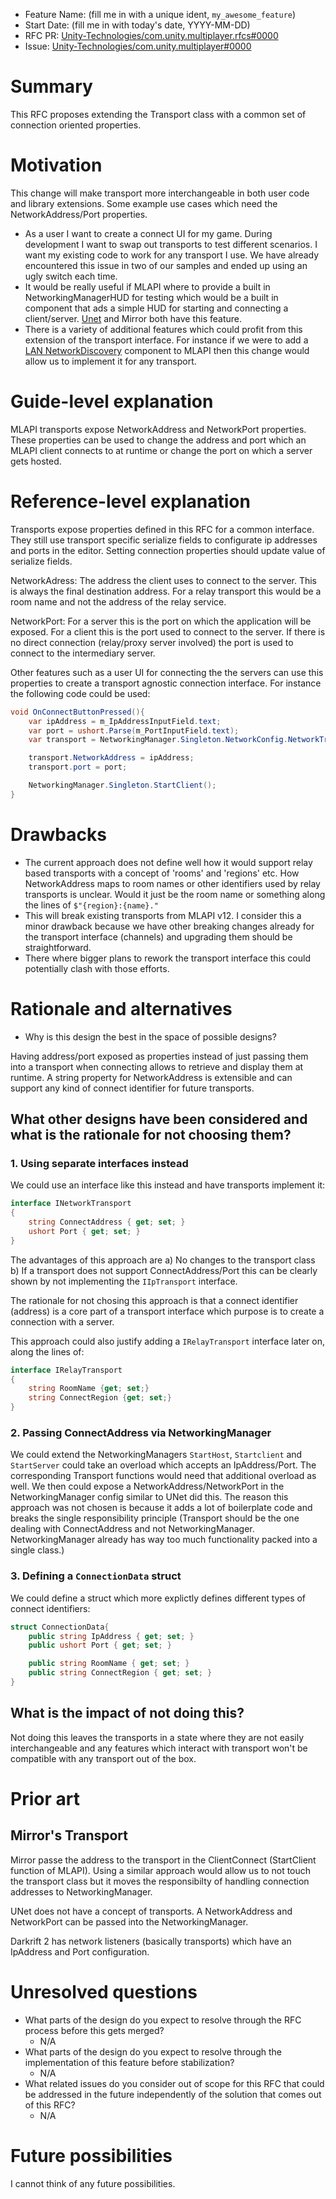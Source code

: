 - Feature Name: (fill me in with a unique ident, `my_awesome_feature`)
- Start Date: (fill me in with today's date, YYYY-MM-DD)
- RFC PR: [Unity-Technologies/com.unity.multiplayer.rfcs#0000](https://github.com/Unity-Technologies/com.unity.multiplayer.rfcs/pull/0000)
- Issue: [Unity-Technologies/com.unity.multiplayer#0000](https://github.com/Unity-Technologies/com.unity.multiplayer/issues/0000)

# Summary
[summary]: #summary

This RFC proposes extending the Transport class with a common set of connection oriented properties.

# Motivation
[motivation]: #motivation

This change will make transport more interchangeable in both user code and library extensions. Some example use cases which need the NetworkAddress/Port properties.

- As a user I want to create a connect UI for my game. During development I want to swap out transports to test different scenarios. I want my existing code to work for any transport I use. We have already encountered this issue in two of our samples and ended up using an ugly switch each time.
- It would be really useful if MLAPI where to provide a built in NetworkingManagerHUD for testing which would be a built in component that ads a simple HUD for starting and connecting a client/server. [Unet](https://docs.unity3d.com/Manual/UNetManagerHUD.html) and Mirror both have this feature.
- There is a variety of additional features which could profit from this extension of the transport interface. For instance if we were to add a [LAN NetworkDiscovery](https://docs.unity3d.com/Manual/UNetDiscovery.html) component to MLAPI then this change would allow us to implement it for any transport.

# Guide-level explanation
[guide-level-explanation]: #guide-level-explanation

MLAPI transports expose NetworkAddress and NetworkPort properties. These properties can be used to change the address and port which an MLAPI client connects to at runtime or change the port on which a server gets hosted.

# Reference-level explanation
[reference-level-explanation]: #reference-level-explanation

Transports expose properties defined in this RFC for a common interface. They still use transport specific serialize fields to configurate ip addresses and ports in the editor. Setting connection properties should update value of serialize fields.

NetworkAdress: The address the client uses to connect to the server. This is always the final destination address. For a relay transport this would be a room name and not the address of the relay service.

NetworkPort: For a server this is the port on which the application will be exposed. For a client this is the port used to connect to the server. If there is no direct connection (relay/proxy server involved) the port is used to connect to the intermediary server.

Other features such as a user UI for connecting the the servers can use this properties to create a transport agnostic connection interface. For instance the following code could be used:
```csharp
void OnConnectButtonPressed(){
    var ipAddress = m_IpAddressInputField.text;
    var port = ushort.Parse(m_PortInputField.text);
    var transport = NetworkingManager.Singleton.NetworkConfig.NetworkTransport;

    transport.NetworkAddress = ipAddress;
    transport.port = port;

    NetworkingManager.Singleton.StartClient();
}
```

# Drawbacks
[drawbacks]: #drawbacks

- The current approach does not define well how it would support relay based transports with a concept of 'rooms' and 'regions' etc. How NetworkAddress maps to room names or other identifiers used by relay transports is unclear. Would it just be the room name or something along the lines of `$"{region}:{name}."`
- This will break existing transports from MLAPI v12. I consider this a minor drawback because we have other breaking changes already for the transport interface (channels) and upgrading them should be straightforward.
- There where bigger plans to rework the transport interface this could potentially clash with those efforts.

# Rationale and alternatives
[rationale-and-alternatives]: #rationale-and-alternatives

- Why is this design the best in the space of possible designs?

Having address/port exposed as properties instead of just passing them into a transport when connecting allows to retrieve and display them at runtime. A string property for NetworkAddress is extensible and can support any kind of connect identifier for future transports.

## What other designs have been considered and what is the rationale for not choosing them?

### 1. Using separate interfaces instead
We could use an interface like this instead and have transports implement it:
```csharp
interface INetworkTransport
{
    string ConnectAddress { get; set; }
    ushort Port { get; set; }
}
```
The advantages of this approach are a) No changes to the transport class b) If a transport does not support ConnectAddress/Port this can be clearly shown by not implementing the `IIpTransport` interface.

The rationale for not chosing this approach is that a connect identifier (address) is a core part of a transport interface which purpose is to create a connection with a server.

This approach could also justify adding a `IRelayTransport` interface later on, along the lines of:
```csharp
interface IRelayTransport
{
    string RoomName {get; set;}
    string ConnectRegion {get; set;}
}
```

### 2. Passing ConnectAddress via NetworkingManager

We could extend the NetworkingManagers `StartHost`, `Startclient` and `StartServer` could take an overload which accepts an IpAddress/Port. The corresponding Transport functions would need that additional overload as well. We then could expose a NetworkAddress/NetworkPort in the NetworkingManager config similar to UNet did this. The reason this approach was not chosen is because it adds a lot of boilerplate code and breaks the single responsibility principle (Transport should be the one dealing with ConnectAddress and not NetworkingManager. NetworkingManager already has way too much functionality packed into a single class.)


### 3. Defining a `ConnectionData` struct

We could define a struct which more explictly defines different types of connect identifiers:
```csharp
struct ConnectionData{
    public string IpAddress { get; set; }
    public ushort Port { get; set; }

    public string RoomName { get; set; }
    public string ConnectRegion { get; set; }
}
```

## What is the impact of not doing this?

Not doing this leaves the transports in a state where they are not easily interchangeable and any features which interact with transport won't be compatible with any transport out of the box.

# Prior art
[prior-art]: #prior-art

## Mirror's Transport

Mirror passe the address to the transport in the ClientConnect (StartClient function of MLAPI). Using a similar approach would allow us to not touch the transport class but it moves the responsibilty of handling connection addresses to NetworkingManager.

UNet does not have a concept of transports. A NetworkAddress and NetworkPort can be passed into the NetworkingManager.

Darkrift 2 has network listeners (basically transports) which have an IpAddress and Port configuration.

# Unresolved questions
[unresolved-questions]: #unresolved-questions

- What parts of the design do you expect to resolve through the RFC process before this gets merged?
    - N/A
- What parts of the design do you expect to resolve through the implementation of this feature before stabilization?
    - N/A
- What related issues do you consider out of scope for this RFC that could be addressed in the future independently of the solution that comes out of this RFC?
    - N/A
# Future possibilities
[future-possibilities]: #future-possibilities

I cannot think of any future possibilities.